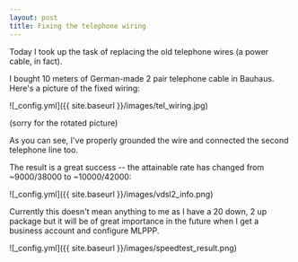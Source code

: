 ```yaml
---
layout: post
title: Fixing the telephone wiring
---
```


Today I took up the task of replacing the old telephone wires (a power cable, in fact).

I bought 10 meters of German-made 2 pair telephone cable in Bauhaus. Here's a picture of the fixed wiring:

![_config.yml]({{ site.baseurl }}/images/tel_wiring.jpg)

(sorry for the rotated picture)

As you can see, I've properly grounded the wire and connected the second telephone line too.

The result is a great success -- the attainable rate has changed from ~9000/38000 to ~10000/42000:

![_config.yml]({{ site.baseurl }}/images/vdsl2_info.png)

Currently this doesn't mean anything to me as I have a 20 down, 2 up package but it will be of great importance in the future when I get a business account and configure MLPPP.

![_config.yml]({{ site.baseurl }}/images/speedtest_result.png)
